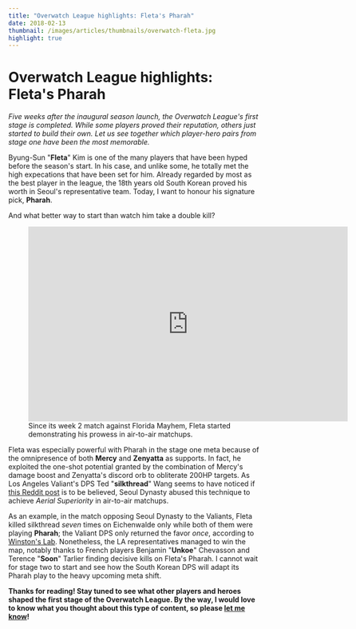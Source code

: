 ```yaml
---
title: "Overwatch League highlights: Fleta's Pharah"
date: 2018-02-13
thumbnail: /images/articles/thumbnails/overwatch-fleta.jpg
highlight: true
---
```


# Overwatch League highlights: Fleta's Pharah

*Five weeks after the inaugural season launch, the Overwatch League's first stage is completed. While some players proved their reputation, others just started to build their own. Let us see together which player-hero pairs from stage one have been the most memorable.*

Byung-Sun "**Fleta**" Kim is one of the many players that have been hyped before the season's start. In his case, and unlike some, he totally met the high expecations that have been set for him. Already regarded by most as the best player in the league, the 18th years old South Korean proved his worth in Seoul's representative team. Today, I want to honour his signature pick, **Pharah**.

And what better way to start than watch him take a double kill?

<figure>
    <iframe
        src="https://clips.twitch.tv/embed?clip=LuckyStrangeGuanacoTwitchRaid&autoplay=false&parent=laurentcazanove.com"
        frameborder="0" 
        allowfullscreen="true" 
        height="390" 
        width="640"
    ></iframe>
    <figcaption>
        Since its week 2 match against Florida Mayhem, Fleta started demonstrating his prowess in air-to-air matchups.
    </figcaption>
</figure>

Fleta was especially powerful with Pharah in the stage one meta because of the omnipresence of both **Mercy** and **Zenyatta** as supports. In fact, he exploited the one-shot potential granted by the combination of Mercy's damage boost and Zenyatta's discord orb to obliterate 200HP targets. As Los Angeles Valiant's DPS Ted "**silkthread**" Wang seems to have noticed if [this Reddit post](https://www.reddit.com/r/Competitiveoverwatch/comments/7w3gx2/silkthread_on_fletas_pharah_on_eichenwalde/) is to be believed, Seoul Dynasty abused this technique to achieve *Aerial Superiority* in air-to-air matchups.

As an example, in the match opposing Seoul Dynasty to the Valiants, Fleta killed silkthread *seven* times on Eichenwalde only while both of them were playing **Pharah**; the Valiant DPS only returned the favor *once*, according to [Winston's Lab](https://www.winstonslab.com). Nonetheless, the LA representatives managed to win the map, notably thanks to French players Benjamin "**Unkoe**" Chevasson and Terence "**Soon**" Tarlier finding decisive kills on Fleta's Pharah. I cannot wait for stage two to start and see how the South Korean DPS will adapt its Pharah play to the heavy upcoming meta shift.

<Highlight player="Fleta" hero="Pharah" team-acronym="SEO" twitch-url="https://twitch.tv/fleta92" youtube-url="https://www.youtube.com/channel/UCDAsL2omMivGL-oTKEJcKxA" twitter-url="https://twitter.com/ow_fleta" :expand-default="true">
    <template v-slot:default>
        <ul class="text-gray-300">
            <li>22% pickrate during stage one</li>
            <li>Top 5 in final blows/10 min.</li>
            <li>Master of air-to-air battles</li>
        </ul>
    </template>
    <template v-slot:details>
        <div slot="details" class="text-gray-600 leading-tight">
            Byung-sun "<strong>Fleta</strong>" Kim (South Korea) is currently playing DPS for Seoul Dynasty. He previously played in APEX for Lunatic-Hai and Flash Lux.
        </div>
    </template>
    <template v-slot:source>
        Source: Blizzard and Winston's Lab
    </template>
</Highlight>


**Thanks for reading! Stay tuned to see what other players and heroes shaped the first stage of the Overwatch League. By the way, I would love to know what you thought about this type of content, so please <a href="https://twitter.com/intent/tweet?text=@lau_cazanove%20I%20just%20read%20your%20article,%20it%20was%20great!%20#OWL2018" target="_blank">let me know</a>!**
